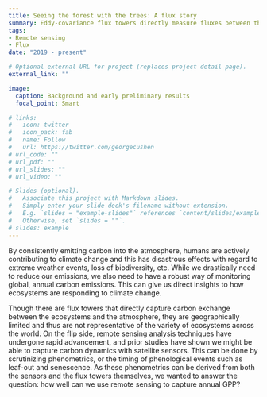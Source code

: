 ```yaml
---
title: Seeing the forest with the trees: A flux story
summary: Eddy-covariance flux towers directly measure fluxes between the atmosphere and the planet, most notably carbon (CO2). The amount of carbon flux at any time is representative of phenology, or the timing of plants' life cycles. We are able to derive this phenology from satellites as well, but the exact correlation to the flux towers has been unknown (when using a lot of data). Our research aims to fix that.
tags:
- Remote sensing
- Flux
date: "2019 - present"

# Optional external URL for project (replaces project detail page).
external_link: ""

image:
  caption: Background and early preliminary results
  focal_point: Smart

# links:
# - icon: twitter
#   icon_pack: fab
#   name: Follow
#   url: https://twitter.com/georgecushen
# url_code: ""
# url_pdf: ""
# url_slides: ""
# url_video: ""

# Slides (optional).
#   Associate this project with Markdown slides.
#   Simply enter your slide deck's filename without extension.
#   E.g. `slides = "example-slides"` references `content/slides/example-slides.md`.
#   Otherwise, set `slides = ""`.
# slides: example
---
```


By consistently emitting carbon into the atmosphere, humans are actively contributing to climate change and this has disastrous effects with regard to extreme weather events, loss of biodiversity, etc. While we drastically need to reduce our emissions, we also need to have a robust way of monitoring global, annual carbon emissions. This can give us direct insights to how ecosystems are responding to climate change.

Though there are flux towers that directly capture carbon exchange between the ecosystems and the atmosphere, they are geographically limited and thus are not representative of the variety of ecosystems across the world. On the flip side, remote sensing analysis techniques have undergone rapid advancement, and prior studies have shown we might be able to capture carbon dynamics with satellite sensors. This can be done by scrutinizing phenometrics, or the timing of phenological events such as leaf-out and senescence. As these phenometrics can be derived from both the sensors and the flux towers themselves, we wanted to answer the question: how well can we use remote sensing to capture annual GPP?

